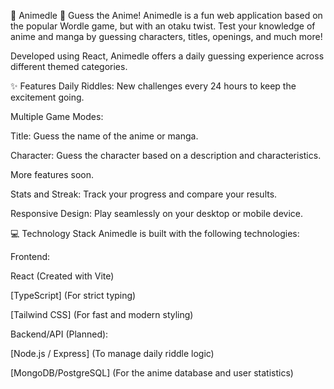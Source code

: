 🍥 Animedle
🤔 Guess the Anime!
Animedle is a fun web application based on the popular Wordle game, but with an otaku twist. Test your knowledge of anime and manga by guessing characters, titles, openings, and much more!

Developed using React, Animedle offers a daily guessing experience across different themed categories.

✨ Features
Daily Riddles: New challenges every 24 hours to keep the excitement going.

Multiple Game Modes:

Title: Guess the name of the anime or manga.

Character: Guess the character based on a description and characteristics.

More features soon.

Stats and Streak: Track your progress and compare your results.

Responsive Design: Play seamlessly on your desktop or mobile device.

💻 Technology Stack
Animedle is built with the following technologies:

Frontend:

React (Created with Vite)

[TypeScript] (For strict typing)

[Tailwind CSS] (For fast and modern styling)

Backend/API (Planned):

[Node.js / Express] (To manage daily riddle logic)

[MongoDB/PostgreSQL] (For the anime database and user statistics)